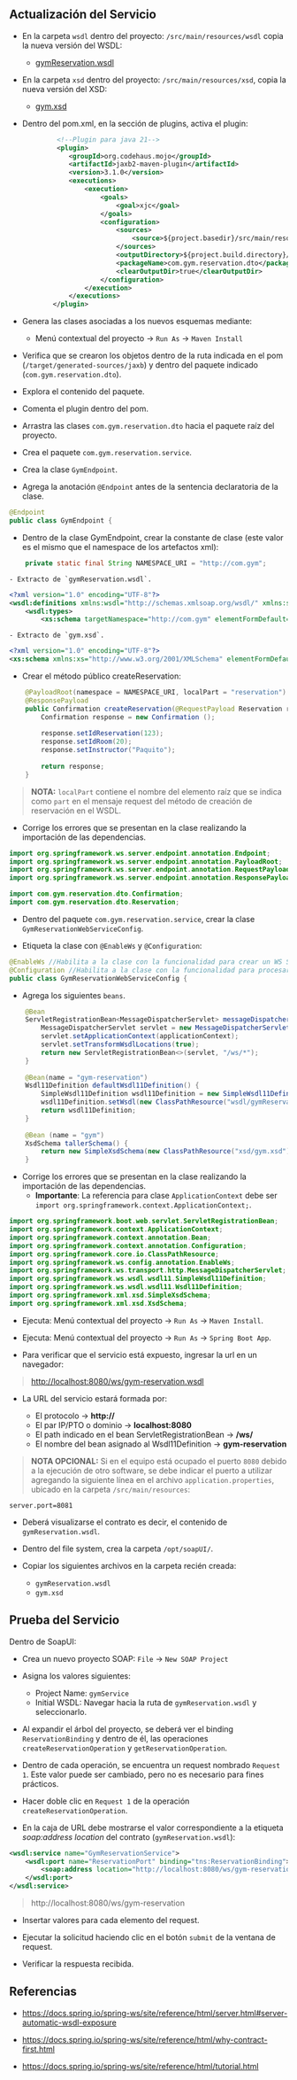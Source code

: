 
## Actualización del Servicio

- En la carpeta `wsdl` dentro del proyecto: `/src/main/resources/wsdl` copia la nueva versión del WSDL:
	- [gymReservation.wsdl](../exercise-02/artifacts/gymReservation.wsdl.md)

- En la carpeta `xsd` dentro del proyecto: `/src/main/resources/xsd`, copia la nueva versión del XSD:
	- [gym.xsd](../exercise-02/artifacts/gym.xsd.md)

- Dentro del pom.xml, en la sección de plugins, activa el plugin:

```xml
			<!--Plugin para java 21-->
			<plugin>
               <groupId>org.codehaus.mojo</groupId>
               <artifactId>jaxb2-maven-plugin</artifactId>
               <version>3.1.0</version>
               <executions>
                   <execution>
                       <goals>
                           <goal>xjc</goal>
                       </goals>
                       <configuration>
                           <sources>
                               <source>${project.basedir}/src/main/resources/xsd</source>
                           </sources>
                           <outputDirectory>${project.build.directory}/generated-sources/jaxb</outputDirectory>
                           <packageName>com.gym.reservation.dto</packageName>
                           <clearOutputDir>true</clearOutputDir>
                       </configuration>
                   </execution>
               </executions>
           </plugin>
```
  
- Genera las clases asociadas a los nuevos esquemas mediante:
	- Menú contextual del proyecto -> `Run As` -> `Maven Install`

- Verifica que se crearon los objetos dentro de la ruta indicada en el pom (`/target/generated-sources/jaxb`) y dentro del paquete indicado (`com.gym.reservation.dto`).

- Explora el contenido del paquete.

- Comenta el plugin dentro del pom.

- Arrastra las clases `com.gym.reservation.dto` hacia el paquete raíz del proyecto.

- Crea el paquete `com.gym.reservation.service`.

- Crea la clase `GymEndpoint`.

- Agrega la anotación `@Endpoint` antes de la sentencia declaratoria de la clase.

```java
@Endpoint
public class GymEndpoint {
```

- Dentro de la clase GymEndpoint, crear la constante de clase (este valor es el mismo que el namespace de los artefactos xml):

```java
	private static final String NAMESPACE_URI = "http://com.gym";
```

	- Extracto de `gymReservation.wsdl`.

```xml
<?xml version="1.0" encoding="UTF-8"?>
<wsdl:definitions xmlns:wsdl="http://schemas.xmlsoap.org/wsdl/" xmlns:soap="http://schemas.xmlsoap.org/wsdl/soap/" xmlns:http="http://schemas.xmlsoap.org/wsdl/http/" xmlns:xs="http://www.w3.org/2001/XMLSchema" xmlns:soapenc="http://schemas.xmlsoap.org/soap/encoding/" xmlns:mime="http://schemas.xmlsoap.org/wsdl/mime/" xmlns:xsi="http://www.w3.org/2001/XMLSchema-instance" xmlns:tns="http://com.gym" targetNamespace="http://com.gym">
	<wsdl:types>
		<xs:schema targetNamespace="http://com.gym" elementFormDefault="qualified">
```

	- Extracto de `gym.xsd`.
```xml
<?xml version="1.0" encoding="UTF-8"?>
<xs:schema xmlns:xs="http://www.w3.org/2001/XMLSchema" elementFormDefault="qualified" attributeFormDefault="unqualified" xmlns:tns="http://com.gym" targetNamespace="http://com.gym">
```

- Crear el método público createReservation:

```java
	@PayloadRoot(namespace = NAMESPACE_URI, localPart = "reservation")
	@ResponsePayload
	public Confirmation createReservation(@RequestPayload Reservation request) {
		Confirmation response = new Confirmation ();
		
		response.setIdReservation(123);
		response.setIdRoom(20);
		response.setInstructor("Paquito");
		
		return response;		
	}
```

> **NOTA:** `localPart` contiene el nombre del elemento raíz que se indica como `part` en el mensaje request del método de creación de reservación en el WSDL.

- Corrige los errores que se presentan en la clase realizando la importación de las dependencias.

```java
import org.springframework.ws.server.endpoint.annotation.Endpoint;
import org.springframework.ws.server.endpoint.annotation.PayloadRoot;
import org.springframework.ws.server.endpoint.annotation.RequestPayload;
import org.springframework.ws.server.endpoint.annotation.ResponsePayload;

import com.gym.reservation.dto.Confirmation;
import com.gym.reservation.dto.Reservation;
```

- Dentro del paquete `com.gym.reservation.service`, crear la clase `GymReservationWebServiceConfig`.

- Etiqueta la clase con `@EnableWs` y `@Configuration`:

```java
@EnableWs //Habilita a la clase con la funcionalidad para crear un WS SOAP
@Configuration //Habilita a la clase con la funcionalidad para procesar Beans
public class GymReservationWebServiceConfig {
```

- Agrega los siguientes `beans`.

```java
	@Bean
	ServletRegistrationBean<MessageDispatcherServlet> messageDispatcherServlet(ApplicationContext applicationContext) {
		MessageDispatcherServlet servlet = new MessageDispatcherServlet();
		servlet.setApplicationContext(applicationContext);
		servlet.setTransformWsdlLocations(true);
		return new ServletRegistrationBean<>(servlet, "/ws/*");
	}
	
	@Bean(name = "gym-reservation")
	Wsdl11Definition defaultWsdl11Definition() {
		SimpleWsdl11Definition wsdl11Definition = new SimpleWsdl11Definition();
		wsdl11Definition.setWsdl(new ClassPathResource("wsdl/gymReservation.wsdl"));
		return wsdl11Definition;
	}
	
	@Bean (name = "gym")
	XsdSchema tallerSchema() {
		return new SimpleXsdSchema(new ClassPathResource("xsd/gym.xsd"));
	}
```

- Corrige los errores que se presentan en la clase realizando la importación de las dependencias.
	- **Importante**: La referencia para clase `ApplicationContext` debe ser `import org.springframework.context.ApplicationContext;`.

```java
import org.springframework.boot.web.servlet.ServletRegistrationBean;
import org.springframework.context.ApplicationContext;
import org.springframework.context.annotation.Bean;
import org.springframework.context.annotation.Configuration;
import org.springframework.core.io.ClassPathResource;
import org.springframework.ws.config.annotation.EnableWs;
import org.springframework.ws.transport.http.MessageDispatcherServlet;
import org.springframework.ws.wsdl.wsdl11.SimpleWsdl11Definition;
import org.springframework.ws.wsdl.wsdl11.Wsdl11Definition;
import org.springframework.xml.xsd.SimpleXsdSchema;
import org.springframework.xml.xsd.XsdSchema;
```

- Ejecuta: Menú contextual del proyecto -> `Run As` -> `Maven Install`.

- Ejecuta: Menú contextual del proyecto -> `Run As` -> `Spring Boot App`.

- Para verificar que el servicio está expuesto, ingresar la url en un navegador:

> <http://localhost:8080/ws/gym-reservation.wsdl>

- La URL del servicio estará formada por:

    - El protocolo -> **http://**
    - El par IP/PTO o dominio -> **localhost:8080**
    - El path indicado en el bean ServletRegistrationBean -> **/ws/**
    - El nombre del bean asignado al Wsdl11Definition -> **gym-reservation**

> **NOTA OPCIONAL:** Si en el equipo está ocupado el puerto `8080` debido a la ejecución de otro software, se debe indicar el puerto a utilizar agregando la siguiente línea en el archivo `application.properties`, ubicado en la carpeta `/src/main/resources`:

```properties
server.port=8081
```


- Deberá visualizarse el contrato es decir, el contenido de `gymReservation.wsdl`.

- Dentro del file system, crea la carpeta `/opt/soapUI/`.

- Copiar los siguientes archivos en la carpeta recién creada:

    - `gymReservation.wsdl`
    - `gym.xsd`

## Prueba del Servicio

Dentro de SoapUI:

- Crea un nuevo proyecto SOAP: `File` -> `New SOAP Project`

- Asigna los valores siguientes:
   - Project Name: `gymService`
   - Initial WSDL: Navegar hacia la ruta de `gymReservation.wsdl` y seleccionarlo.

- Al expandir el árbol del proyecto, se deberá ver el binding `ReservationBinding` y dentro de él, las operaciones `createReservationOperation` y `getReservationOperation`.

- Dentro de cada operación, se encuentra un request nombrado `Request 1`. Este valor puede ser cambiado, pero no es necesario para fines prácticos.

- Hacer doble clic en `Request 1` de la operación `createReservationOperation`.
  
- En la caja de URL debe mostrarse el valor correspondiente a la etiqueta _soap:address location_ del contrato (`gymReservation.wsdl`):

```xml
<wsdl:service name="GymReservationService">
	<wsdl:port name="ReservationPort" binding="tns:ReservationBinding">
		<soap:address location="http://localhost:8080/ws/gym-reservation"/>
	</wsdl:port>
</wsdl:service>
```

> http://localhost:8080/ws/gym-reservation

- Insertar valores para cada elemento del request.

- Ejecutar la solicitud haciendo clic en el botón `submit` de la ventana de request.

- Verificar la respuesta recibida.

## Referencias

- <https://docs.spring.io/spring-ws/site/reference/html/server.html#server-automatic-wsdl-exposure>

- <https://docs.spring.io/spring-ws/site/reference/html/why-contract-first.html>

- <https://docs.spring.io/spring-ws/site/reference/html/tutorial.html>
